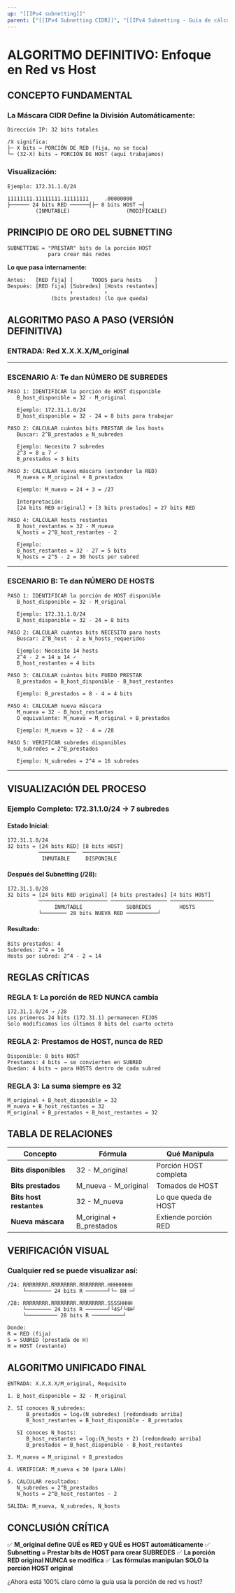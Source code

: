 ```yaml
---
up: "[[IPv4 subnetting]]"
parent: ["[[IPv4 Subnetting CIDR]]", "[[IPv4 Subnetting - Guía de cálculo]]"]
---
```


# ALGORITMO DEFINITIVO: Enfoque en Red vs Host

## CONCEPTO FUNDAMENTAL

### **La Máscara CIDR Define la División Automáticamente:**

```
Dirección IP: 32 bits totales

/X significa:
├─ X bits → PORCIÓN DE RED (fija, no se toca)
└─ (32-X) bits → PORCIÓN DE HOST (aquí trabajamos)
```

### **Visualización:**

```
Ejemplo: 172.31.1.0/24

11111111.11111111.11111111     .00000000
├────── 24 bits RED ──────┤├─ 8 bits HOST ─┤
         (INMUTABLE)                  (MODIFICABLE)
```

## PRINCIPIO DE ORO DEL SUBNETTING

```
SUBNETTING = "PRESTAR" bits de la porción HOST 
             para crear más redes
```

**Lo que pasa internamente:**

```
Antes:   [RED fija] [      TODOS para hosts    ]
Después: [RED fija] [Subredes] [Hosts restantes]
                    ↑          ↑
              (bits prestados) (lo que queda)
```

## ALGORITMO PASO A PASO (VERSIÓN DEFINITIVA)

### **ENTRADA:** Red X.X.X.X/M_original

---

### **ESCENARIO A: Te dan NÚMERO DE SUBREDES**

```
PASO 1: IDENTIFICAR la porción de HOST disponible
   B_host_disponible = 32 - M_original
   
   Ejemplo: 172.31.1.0/24
   B_host_disponible = 32 - 24 = 8 bits para trabajar

PASO 2: CALCULAR cuántos bits PRESTAR de los hosts
   Buscar: 2^B_prestados ≥ N_subredes
   
   Ejemplo: Necesito 7 subredes
   2^3 = 8 ≥ 7 ✓
   B_prestados = 3 bits

PASO 3: CALCULAR nueva máscara (extender la RED)
   M_nueva = M_original + B_prestados
   
   Ejemplo: M_nueva = 24 + 3 = /27
   
   Interpretación:
   [24 bits RED original] + [3 bits prestados] = 27 bits RED
   
PASO 4: CALCULAR hosts restantes
   B_host_restantes = 32 - M_nueva
   N_hosts = 2^B_host_restantes - 2
   
   Ejemplo:
   B_host_restantes = 32 - 27 = 5 bits
   N_hosts = 2^5 - 2 = 30 hosts por subred
```

---

### **ESCENARIO B: Te dan NÚMERO DE HOSTS**

```
PASO 1: IDENTIFICAR la porción de HOST disponible
   B_host_disponible = 32 - M_original
   
   Ejemplo: 172.31.1.0/24
   B_host_disponible = 32 - 24 = 8 bits

PASO 2: CALCULAR cuántos bits NECESITO para hosts
   Buscar: 2^B_host - 2 ≥ N_hosts_requeridos
   
   Ejemplo: Necesito 14 hosts
   2^4 - 2 = 14 ≥ 14 ✓
   B_host_restantes = 4 bits

PASO 3: CALCULAR cuántos bits PUEDO PRESTAR
   B_prestados = B_host_disponible - B_host_restantes
   
   Ejemplo: B_prestados = 8 - 4 = 4 bits
   
PASO 4: CALCULAR nueva máscara
   M_nueva = 32 - B_host_restantes
   O equivalente: M_nueva = M_original + B_prestados
   
   Ejemplo: M_nueva = 32 - 4 = /28
   
PASO 5: VERIFICAR subredes disponibles
   N_subredes = 2^B_prestados
   
   Ejemplo: N_subredes = 2^4 = 16 subredes
```

---

## VISUALIZACIÓN DEL PROCESO

### **Ejemplo Completo: 172.31.1.0/24 → 7 subredes**

#### **Estado Inicial:**

```
172.31.1.0/24
32 bits = [24 bits RED] [8 bits HOST]
          ────────────  ────────────
           INMUTABLE     DISPONIBLE
```

#### **Después del Subnetting (/28):**

```
172.31.1.0/28
32 bits = [24 bits RED original] [4 bits prestados] [4 bits HOST]
          ────────────────────── ────────────────── ──────────────
               INMUTABLE              SUBREDES         HOSTS
          └──────── 28 bits NUEVA RED ──────────┘
```

#### **Resultado:**

```
Bits prestados: 4
Subredes: 2^4 = 16
Hosts por subred: 2^4 - 2 = 14
```

## REGLAS CRÍTICAS

### **REGLA 1: La porción de RED NUNCA cambia**

```
172.31.1.0/24 → /28
Los primeros 24 bits (172.31.1) permanecen FIJOS
Solo modificamos los últimos 8 bits del cuarto octeto
```

### **REGLA 2: Prestamos de HOST, nunca de RED**

```
Disponible: 8 bits HOST
Prestamos: 4 bits → se convierten en SUBRED
Quedan: 4 bits → para HOSTS dentro de cada subred
```

### **REGLA 3: La suma siempre es 32**

```
M_original + B_host_disponible = 32
M_nueva + B_host_restantes = 32
M_original + B_prestados + B_host_restantes = 32
```

## TABLA DE RELACIONES

|Concepto|Fórmula|Qué Manipula|
|---|---|---|
|**Bits disponibles**|32 - M_original|Porción HOST completa|
|**Bits prestados**|M_nueva - M_original|Tomados de HOST|
|**Bits host restantes**|32 - M_nueva|Lo que queda de HOST|
|**Nueva máscara**|M_original + B_prestados|Extiende porción RED|

## VERIFICACIÓN VISUAL

### **Cualquier red se puede visualizar así:**

```
/24: RRRRRRRR.RRRRRRRR.RRRRRRRR.HHHHHHHH
     └──────── 24 bits R ───────┘└─ 8H ─┘

/28: RRRRRRRR.RRRRRRRR.RRRRRRRR.SSSSHHHH
     └──────── 24 bits R ───────┘└4S┘└4H┘
     └────────── 28 bits R ──────────┘

Donde:
R = RED (fija)
S = SUBRED (prestada de H)
H = HOST (restante)
```

## ALGORITMO UNIFICADO FINAL

```
ENTRADA: X.X.X.X/M_original, Requisito

1. B_host_disponible = 32 - M_original
   
2. SI conoces N_subredes:
      B_prestados = log₂(N_subredes) [redondeado arriba]
      B_host_restantes = B_host_disponible - B_prestados
   
   SI conoces N_hosts:
      B_host_restantes = log₂(N_hosts + 2) [redondeado arriba]
      B_prestados = B_host_disponible - B_host_restantes

3. M_nueva = M_original + B_prestados

4. VERIFICAR: M_nueva ≤ 30 (para LANs)

5. CALCULAR resultados:
   N_subredes = 2^B_prestados
   N_hosts = 2^B_host_restantes - 2

SALIDA: M_nueva, N_subredes, N_hosts
```

## CONCLUSIÓN CRÍTICA

✅ **M_original define QUÉ es RED y QUÉ es HOST automáticamente** ✅ **Subnetting = Prestar bits de HOST para crear SUBREDES** ✅ **La porción RED original NUNCA se modifica** ✅ **Las fórmulas manipulan SOLO la porción HOST original**

¿Ahora está 100% claro cómo la guía usa la porción de red vs host?

